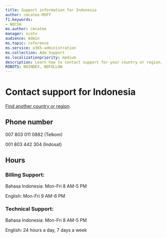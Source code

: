 ```yaml
---                                
title: Support information for Indonesia
author: cmcatee-MSFT
f1.keywords:
- NOCSH
ms.author: cmcatee
manager: scotv
audience: Admin
ms.topic: reference
ms.service: o365-administration
ms.collection: Adm_Support
ms.localizationpriority: medium
description: Learn how to contact support for your country or region.
ROBOTS: NOINDEX, NOFOLLOW
---
```


# Contact support for Indonesia

[Find another country or region](../get-help-support.md).

## Phone number
007 803 011 0882 (Telkom)

001 803 442 304 (Indosat)

## Hours
### Billing Support:

Bahasa Indonesia: Mon-Fri 8 AM-5 PM

English: Mon-Fri 9 AM-6 PM

### Technical Support:

Bahasa Indonesia: Mon-Fri 8 AM-5 PM

English: 24 hours a day, 7 days a week
